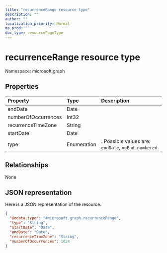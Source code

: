```yaml
---
title: "recurrenceRange resource type"
description: ""
author: ""
localization_priority: Normal
ms.prod: ""
doc_type: resourcePageType
---
```


# recurrenceRange resource type


Namespace: microsoft.graph



## Properties
|Property|Type|Description|
|:---|:---|:---|
|endDate|Date||
|numberOfOccurrences|Int32||
|recurrenceTimeZone|String||
|startDate|Date||
|type|Enumeration|. Possible values are: `endDate`, `noEnd`, `numbered`.|

## Relationships
None

## JSON representation
Here is a JSON representation of the resource.
<!-- {
  "blockType": "resource",
  "@odata.type": "microsoft.graph.recurrenceRange"
}
-->
``` json
{
  "@odata.type": "#microsoft.graph.recurrenceRange",
  "type": "String",
  "startDate": "Date",
  "endDate": "Date",
  "recurrenceTimeZone": "String",
  "numberOfOccurrences": 1024
}
```

